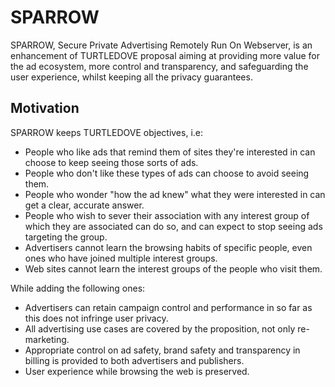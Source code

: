 # SPARROW
SPARROW, Secure Private Advertising Remotely Run On Webserver, is an enhancement of TURTLEDOVE proposal aiming at providing more value for the ad ecosystem, more control and transparency, and safeguarding the user experience, whilst keeping all the privacy guarantees.

## Motivation

SPARROW keeps TURTLEDOVE objectives, i.e: 

* People who like ads that remind them of sites they're interested in can choose to keep seeing those sorts of ads.
* People who don't like these types of ads can choose to avoid seeing them.
* People who wonder "how the ad knew" what they were interested in can get a clear, accurate answer.
* People who wish to sever their association with any interest group of which they are associated can do so, and can expect to stop seeing ads targeting the group.
* Advertisers cannot learn the browsing habits of specific people, even ones who have joined multiple interest groups.
* Web sites cannot learn the interest groups of the people who visit them.

While adding the following ones:

* Advertisers can retain campaign control and performance in so far as this does not infringe user privacy.
* All advertising use cases are covered by the proposition, not only re-marketing.
* Appropriate control on ad safety, brand safety and transparency in billing is provided to both advertisers and publishers.
* User experience while browsing the web is preserved.
